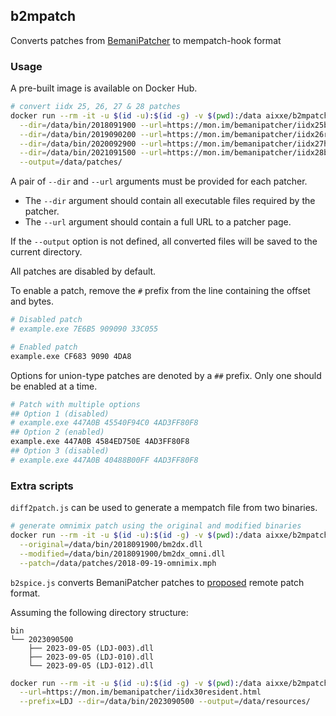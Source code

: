 ## b2mpatch

Converts patches from [BemaniPatcher](https://github.com/mon/BemaniPatcher) to mempatch-hook format

### Usage

A pre-built image is available on Docker Hub.

```bash
# convert iidx 25, 26, 27 & 28 patches
docker run --rm -it -u $(id -u):$(id -g) -v $(pwd):/data aixxe/b2mpatch b2mpatch.js    \
  --dir=/data/bin/2018091900 --url=https://mon.im/bemanipatcher/iidx25ballerz.html     \
  --dir=/data/bin/2019090200 --url=https://mon.im/bemanipatcher/iidx26rootage.html     \
  --dir=/data/bin/2020092900 --url=https://mon.im/bemanipatcher/iidx27heroicverse.html \
  --dir=/data/bin/2021091500 --url=https://mon.im/bemanipatcher/iidx28bistrover.html   \
  --output=/data/patches/
```

A pair of `--dir` and `--url` arguments must be provided for each patcher.

- The `--dir` argument should contain all executable files required by the patcher.
- The `--url` argument should contain a full URL to a patcher page.

If the `--output` option is not defined, all converted files will be saved to the current directory.

All patches are disabled by default.

To enable a patch, remove the `#` prefix from the line containing the offset and bytes.

```bash
# Disabled patch
# example.exe 7E6B5 909090 33C055

# Enabled patch
example.exe CF683 9090 4DA8
```

Options for union-type patches are denoted by a `##` prefix. Only one should be enabled at a time.
```bash
# Patch with multiple options
## Option 1 (disabled)
# example.exe 447A0B 45540F94C0 4AD3FF80F8
## Option 2 (enabled)
example.exe 447A0B 4584ED750E 4AD3FF80F8
## Option 3 (disabled)
# example.exe 447A0B 40488B00FF 4AD3FF80F8
```

### Extra scripts

`diff2patch.js` can be used to generate a mempatch file from two binaries.

```bash
# generate omnimix patch using the original and modified binaries
docker run --rm -it -u $(id -u):$(id -g) -v $(pwd):/data aixxe/b2mpatch diff2patch.js \
  --original=/data/bin/2018091900/bm2dx.dll                                           \
  --modified=/data/bin/2018091900/bm2dx_omni.dll                                      \
  --patch=/data/patches/2018-09-19-omnimix.mph
```

`b2spice.js` converts BemaniPatcher patches to [proposed](https://github.com/spice2x/spice2x.github.io/issues/161) remote patch format.

Assuming the following directory structure:

```
bin
└── 2023090500
    ├── 2023-09-05 (LDJ-003).dll
    ├── 2023-09-05 (LDJ-010).dll
    └── 2023-09-05 (LDJ-012).dll
```

```bash
docker run --rm -it -u $(id -u):$(id -g) -v $(pwd):/data aixxe/b2mpatch b2spice.js \
  --url=https://mon.im/bemanipatcher/iidx30resident.html                           \
  --prefix=LDJ --dir=/data/bin/2023090500 --output=/data/resources/
```